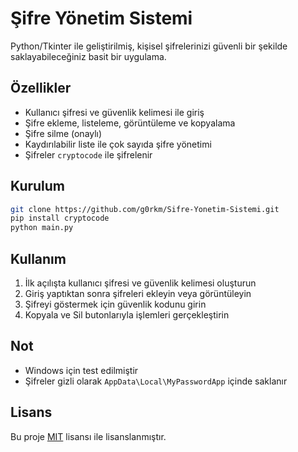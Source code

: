 
# Şifre Yönetim Sistemi

Python/Tkinter ile geliştirilmiş, kişisel şifrelerinizi güvenli bir şekilde saklayabileceğiniz basit bir uygulama.

## Özellikler
- Kullanıcı şifresi ve güvenlik kelimesi ile giriş
- Şifre ekleme, listeleme, görüntüleme ve kopyalama
- Şifre silme (onaylı)
- Kaydırılabilir liste ile çok sayıda şifre yönetimi
- Şifreler `cryptocode` ile şifrelenir

## Kurulum
```bash
git clone https://github.com/g0rkm/Sifre-Yonetim-Sistemi.git
pip install cryptocode
python main.py
````

## Kullanım

1. İlk açılışta kullanıcı şifresi ve güvenlik kelimesi oluşturun
2. Giriş yaptıktan sonra şifreleri ekleyin veya görüntüleyin
3. Şifreyi göstermek için güvenlik kodunu girin
4. Kopyala ve Sil butonlarıyla işlemleri gerçekleştirin

## Not

* Windows için test edilmiştir
* Şifreler gizli olarak `AppData\Local\MyPasswordApp` içinde saklanır

## Lisans
Bu proje [MIT](./LICENSE) lisansı ile lisanslanmıştır.
